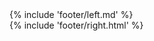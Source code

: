 <footer>
<section class="footer--left">
{% include 'footer/left.md' %}
</section>
<section class="footer--right">
{% include 'footer/right.html' %}
</section>
</footer>
